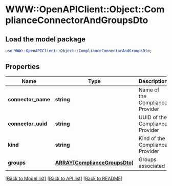# WWW::OpenAPIClient::Object::ComplianceConnectorAndGroupsDto

## Load the model package
```perl
use WWW::OpenAPIClient::Object::ComplianceConnectorAndGroupsDto;
```

## Properties
Name | Type | Description | Notes
------------ | ------------- | ------------- | -------------
**connector_name** | **string** | Name of the Compliance Provider | [optional] 
**connector_uuid** | **string** | UUID of the Compliance Provider | [optional] 
**kind** | **string** | Kind of the Compliance Provider | [optional] 
**groups** | [**ARRAY[ComplianceGroupsDto]**](ComplianceGroupsDto.md) | Groups associated | [optional] 

[[Back to Model list]](../README.md#documentation-for-models) [[Back to API list]](../README.md#documentation-for-api-endpoints) [[Back to README]](../README.md)


